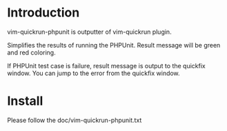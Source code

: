 # Introduction

vim-quickrun-phpunit is outputter of vim-quickrun plugin.

Simplifies the results of running the PHPUnit.
Result message will be green and red coloring.

If PHPUnit test case is failure, result message is output to the quickfix window.
You can jump to the error from the quickfix window.

# Install

Please follow the doc/vim-quickrun-phpunit.txt
